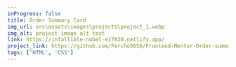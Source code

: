```yaml
---
inProgress: false
title: Order Summary Card
img_url: src\assets\images\projects\project_1.webp
img_alt: project image alt text
link: https://infallible-nobel-e17830.netlify.app/
project_link: https://github.com/Fercho5656/Frontend-Mentor-Order-summary-card
tags: ['HTML', 'CSS']
---
```

